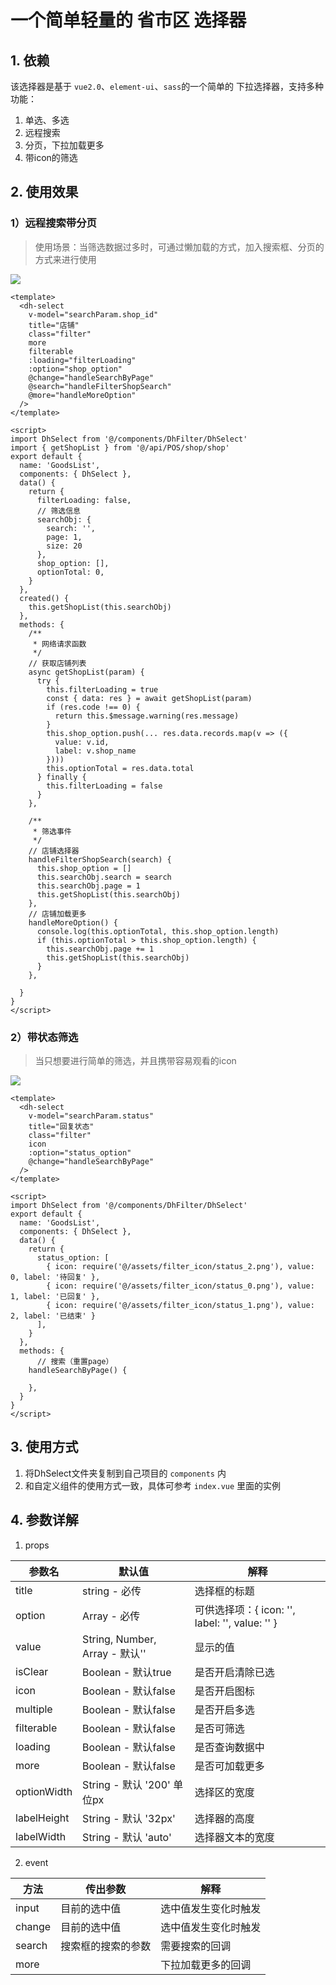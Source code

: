 # 一个简单轻量的 省市区 选择器

## 1. 依赖

该选择器是基于 `vue2.0`、`element-ui`、`sass`的一个简单的 下拉选择器，支持多种功能：

1. 单选、多选
2. 远程搜索
3. 分页，下拉加载更多
4. 带icon的筛选



## 2. 使用效果

### 1）远程搜索带分页

> 使用场景：当筛选数据过多时，可通过懒加载的方式，加入搜索框、分页的方式来进行使用

![](./img1.png)

````vue
<template>
  <dh-select
    v-model="searchParam.shop_id"
    title="店铺"
    class="filter"
    more
    filterable
    :loading="filterLoading"
    :option="shop_option"
    @change="handleSearchByPage"
    @search="handleFilterShopSearch"
    @more="handleMoreOption"
  />
</template>

<script>
import DhSelect from '@/components/DhFilter/DhSelect'
import { getShopList } from '@/api/POS/shop/shop'
export default {
  name: 'GoodsList',
  components: { DhSelect },
  data() {
    return {
      filterLoading: false,
      // 筛选信息
      searchObj: {
        search: '',
        page: 1,
        size: 20
      },
      shop_option: [],
      optionTotal: 0,
    }
  },
  created() {
    this.getShopList(this.searchObj)
  },
  methods: {
    /**
     * 网络请求函数
     */
    // 获取店铺列表
    async getShopList(param) {
      try {
        this.filterLoading = true
        const { data: res } = await getShopList(param)
        if (res.code !== 0) {
          return this.$message.warning(res.message)
        }
        this.shop_option.push(... res.data.records.map(v => ({
          value: v.id,
          label: v.shop_name
        })))
        this.optionTotal = res.data.total
      } finally {
        this.filterLoading = false
      }
    },

    /**
     * 筛选事件
     */
    // 店铺选择器
    handleFilterShopSearch(search) {
      this.shop_option = []
      this.searchObj.search = search
      this.searchObj.page = 1
      this.getShopList(this.searchObj)
    },
    // 店铺加载更多
    handleMoreOption() {
      console.log(this.optionTotal, this.shop_option.length)
      if (this.optionTotal > this.shop_option.length) {
        this.searchObj.page += 1
        this.getShopList(this.searchObj)
      }
    },

  }
}
</script>

````



### 2）带状态筛选

> 当只想要进行简单的筛选，并且携带容易观看的icon

![](./img2.png)

````vue
<template>
  <dh-select
    v-model="searchParam.status"
    title="回复状态"
    class="filter"
    icon
    :option="status_option"
    @change="handleSearchByPage"
  />
</template>

<script>
import DhSelect from '@/components/DhFilter/DhSelect'
export default {
  name: 'GoodsList',
  components: { DhSelect },
  data() {
    return {
      status_option: [
        { icon: require('@/assets/filter_icon/status_2.png'), value: 0, label: '待回复' },
        { icon: require('@/assets/filter_icon/status_0.png'), value: 1, label: '已回复' },
        { icon: require('@/assets/filter_icon/status_1.png'), value: 2, label: '已结束' }
      ],
    }
  },
  methods: {
      // 搜索（重置page）
    handleSearchByPage() {
      
    },
  }
}
</script>

````



## 3. 使用方式

1. 将DhSelect文件夹复制到自己项目的 `components` 内
2. 和自定义组件的使用方式一致，具体可参考 `index.vue` 里面的实例



## 4. 参数详解

1. props

| 参数名      | 默认值                         | 解释                                           |
| ----------- | ------------------------------ | ---------------------------------------------- |
| title       | string - 必传                  | 选择框的标题                                   |
| option      | Array - 必传                   | 可供选择项：{ icon: '', label: '', value: '' } |
| value       | String, Number, Array - 默认'' | 显示的值                                       |
| isClear     | Boolean - 默认true             | 是否开启清除已选                               |
| icon        | Boolean - 默认false            | 是否开启图标                                   |
| multiple    | Boolean - 默认false            | 是否开启多选                                   |
| filterable  | Boolean - 默认false            | 是否可筛选                                     |
| loading     | Boolean - 默认false            | 是否查询数据中                                 |
| more        | Boolean - 默认false            | 是否可加载更多                                 |
| optionWidth | String - 默认 '200' 单位px     | 选择区的宽度                                   |
| labelHeight | String - 默认 '32px'           | 选择器的高度                                   |
| labelWidth  | String - 默认 'auto'           | 选择器文本的宽度                               |

2. event

| 方法   | 传出参数           | 解释                 |
| ------ | ------------------ | -------------------- |
| input  | 目前的选中值       | 选中值发生变化时触发 |
| change | 目前的选中值       | 选中值发生变化时触发 |
| search | 搜索框的搜索的参数 | 需要搜索的回调       |
| more   |                    | 下拉加载更多的回调   |

